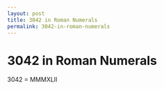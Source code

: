 ```yaml
---
layout: post
title: 3042 in Roman Numerals
permalink: 3042-in-roman-numerals
---
```


# 3042 in Roman Numerals

3042 = MMMXLII
